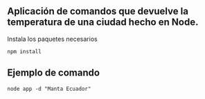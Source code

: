 ## Aplicación de comandos que devuelve la temperatura de una ciudad hecho en Node.

Instala los paquetes necesarios
```
npm install
```

## Ejemplo de comando
```
node app -d "Manta Ecuador"
```